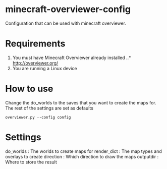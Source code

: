 minecraft-overviewer-config
===========================

Configuration that can be used with minecraft overviewer.

Requirements
============

1. You must have Minecraft Overviewer already installed
..* http://overviewer.org/
2. You are running a Linux device

How to use
==========

Change the do_worlds to the saves that you want to create the maps for.
The rest of the settings are set as defaults

    overviewer.py --config config

Settings
========

do_worlds
: The worlds to create maps for
render_dict
: The map types and overlays to create
direction
: Which direction to draw the maps
outputdir
: Where to store the result

